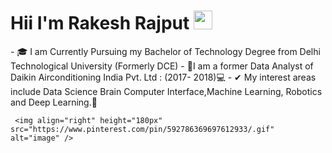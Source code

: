 # Hii I'm Rakesh Rajput  <img src="https://raw.githubusercontent.com/MartinHeinz/MartinHeinz/master/wave.gif" width="30px">


<p align="left">
- 🎓 I am Currently Pursuing my Bachelor of Technology 
     Degree from Delhi Technological University (Formerly DCE)
- 🤵I am a former Data Analyst of Daikin 
     Airconditioning India Pvt. Ltd : (2017- 2018)💻
- ✔ My interest areas include Data Science Brain Computer 
   Interface,Machine Learning, Robotics and Deep Learning.🤵
     
     
     
     
     <img align="right" height="180px" src="https://www.pinterest.com/pin/592786369697612933/.gif" alt="image" />

